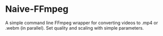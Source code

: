 Naive-FFmpeg
============

A simple command line FFmpeg wrapper for converting videos to .mp4 or .webm (in parallel). Set quality and scaling with simple parameters.
